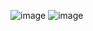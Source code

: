 ![image](https://github.com/FurkanYetik/Nesne-Tabanli-Programlama-16-20/assets/136432222/c9ed0763-dcf5-41f5-a727-6ddc4b65ddff)
![image](https://github.com/FurkanYetik/Nesne-Tabanli-Programlama-16-20/assets/136432222/7327d82b-eddc-4ffa-a065-288e021d2792)
